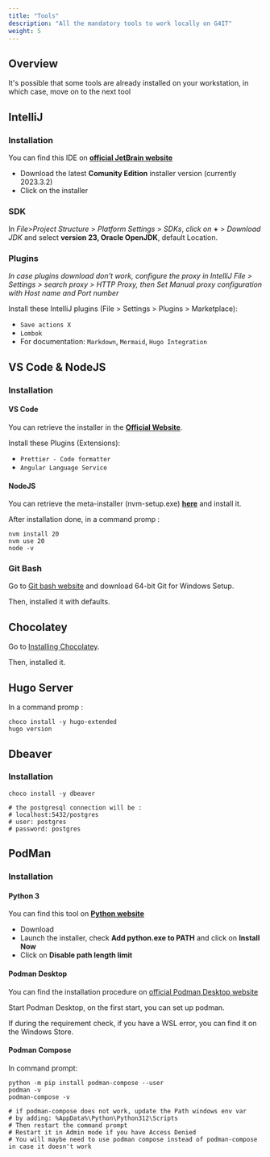 ```yaml
---
title: "Tools"
description: "All the mandatory tools to work locally on G4IT"
weight: 5
---
```


## Overview

It's possible that some tools are already installed on your workstation, in which case, move on to the next tool

## IntelliJ

### Installation

You can find this IDE on **[official JetBrain website](https://www.jetbrains.com/idea/download/?section=windows)**

- Download the latest __Comunity Edition__ installer version (currently 2023.3.2)
- Click on the installer

### SDK

In _File_>_Project Structure_ > _Platform Settings_ > _SDKs_, _click on_ __+__ > _Download JDK_ and select __version 23,
Oracle OpenJDK__, default Location.

### Plugins

_In case plugins download don't work, configure the proxy in IntelliJ File > Settings > search proxy > HTTP Proxy, then
Set Manual proxy configuration with Host name and Port number_

Install these IntelliJ plugins (File > Settings > Plugins > Marketplace):

- `Save actions X`
- `Lombok`
- For documentation: `Markdown`, `Mermaid`, `Hugo Integration`

## VS Code & NodeJS

### Installation

#### VS Code

You can retrieve the installer in the **[Official Website](https://code.visualstudio.com/)**.

Install these Plugins (Extensions):
- `Prettier - Code formatter`
- `Angular Language Service`

#### NodeJS

You can retrieve the meta-installer (nvm-setup.exe) **[here](https://github.com/coreybutler/nvm-windows/releases)**  and
install it.

After installation done, in a command promp :

```shell
nvm install 20
nvm use 20
node -v
```

### Git Bash

Go to [Git bash website](https://www.git-scm.com/download/win) and download 64-bit Git for Windows Setup.

Then, installed it with defaults.

## Chocolatey

Go to [Installing Chocolatey](https://chocolatey.org/install).

Then, installed it.

## Hugo Server

In a command promp :

```shell
choco install -y hugo-extended
hugo version
```

## Dbeaver

### Installation

```shell
choco install -y dbeaver

# the postgresql connection will be : 
# localhost:5432/postgres
# user: postgres
# password: postgres
```

## PodMan

### Installation

#### Python 3

You can find this tool on **[Python website](https://www.python.org/downloads/)**

- Download
- Launch the installer, check __Add python.exe to PATH__ and click on __Install Now__
- Click on __Disable path length limit__

#### Podman Desktop

You can find the installation procedure
on [official Podman Desktop website](https://podman-desktop.io/docs/Installation/windows-install/installing-podman-desktop-silently-with-the-windows-installer)

Start Podman Desktop, on the first start, you can set up podman.

If during the requirement check, if you have a WSL error, you can find it on the Windows Store.

#### Podman Compose

In command prompt:
```shell
python -m pip install podman-compose --user
podman -v
podman-compose -v

# if podman-compose does not work, update the Path windows env var
# by adding: %AppData%\Python\Python312\Scripts
# Then restart the command prompt
# Restart it in Admin mode if you have Access Denied
# You will maybe need to use podman compose instead of podman-compose in case it doesn't work
```
